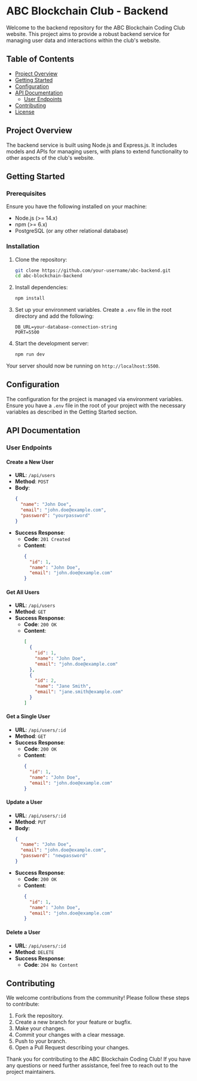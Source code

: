 # ABC Blockchain Club - Backend

Welcome to the backend repository for the ABC Blockchain Coding Club website. This project aims to provide a robust backend service for managing user data and interactions within the club's website. 

## Table of Contents
- [Project Overview](#project-overview)
- [Getting Started](#getting-started)
- [Configuration](#configuration)
- [API Documentation](#api-documentation)
  - [User Endpoints](#user-endpoints)
- [Contributing](#contributing)
- [License](#license)

## Project Overview

The backend service is built using Node.js and Express.js. It includes models and APIs for managing users, with plans to extend functionality to other aspects of the club's website.

## Getting Started

### Prerequisites

Ensure you have the following installed on your machine:
- Node.js (>= 14.x)
- npm (>= 6.x)
- PostgreSQL (or any other relational database)

### Installation

1. Clone the repository:
   ```sh
   git clone https://github.com/your-username/abc-backend.git
   cd abc-blockchain-backend
   ```

2. Install dependencies:
   ```sh
   npm install
   ```

3. Set up your environment variables. Create a `.env` file in the root directory and add the following:
   ```env
   DB_URL=your-database-connection-string
   PORT=5500
   
   ```

4. Start the development server:
   ```sh
   npm run dev
   ```

Your server should now be running on `http://localhost:5500`.

## Configuration

The configuration for the project is managed via environment variables. Ensure you have a `.env` file in the root of your project with the necessary variables as described in the Getting Started section.

## API Documentation

### User Endpoints

#### Create a New User

- **URL**: `/api/users`
- **Method**: `POST`
- **Body**:
  ```json
  {
    "name": "John Doe",
    "email": "john.doe@example.com",
    "password": "yourpassword"
  }
  ```
- **Success Response**:
  - **Code**: `201 Created`
  - **Content**:
    ```json
    {
      "id": 1,
      "name": "John Doe",
      "email": "john.doe@example.com"
    }
    ```

#### Get All Users

- **URL**: `/api/users`
- **Method**: `GET`
- **Success Response**:
  - **Code**: `200 OK`
  - **Content**:
    ```json
    [
      {
        "id": 1,
        "name": "John Doe",
        "email": "john.doe@example.com"
      },
      {
        "id": 2,
        "name": "Jane Smith",
        "email": "jane.smith@example.com"
      }
    ]
    ```

#### Get a Single User

- **URL**: `/api/users/:id`
- **Method**: `GET`
- **Success Response**:
  - **Code**: `200 OK`
  - **Content**:
    ```json
    {
      "id": 1,
      "name": "John Doe",
      "email": "john.doe@example.com"
    }
    ```

#### Update a User

- **URL**: `/api/users/:id`
- **Method**: `PUT`
- **Body**:
  ```json
  {
    "name": "John Doe",
    "email": "john.doe@example.com",
    "password": "newpassword"
  }
  ```
- **Success Response**:
  - **Code**: `200 OK`
  - **Content**:
    ```json
    {
      "id": 1,
      "name": "John Doe",
      "email": "john.doe@example.com"
    }
    ```

#### Delete a User

- **URL**: `/api/users/:id`
- **Method**: `DELETE`
- **Success Response**:
  - **Code**: `204 No Content`

## Contributing

We welcome contributions from the community! Please follow these steps to contribute:

1. Fork the repository.
2. Create a new branch for your feature or bugfix.
3. Make your changes.
4. Commit your changes with a clear message.
5. Push to your branch.
6. Open a Pull Request describing your changes.


Thank you for contributing to the ABC Blockchain Coding Club! If you have any questions or need further assistance, feel free to reach out to the project maintainers.
